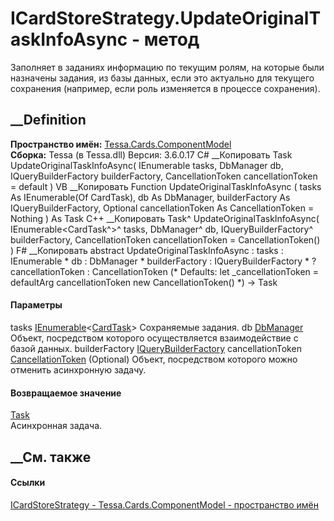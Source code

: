 # ICardStoreStrategy.UpdateOriginalTaskInfoAsync - метод
Заполняет в заданиях информацию по текущим ролям, на которые были назначены
задания, из базы данных, если это актуально для текущего сохранения (например,
если роль изменяется в процессе сохранения).
## __Definition
 **Пространство имён:**
[Tessa.Cards.ComponentModel](N_Tessa_Cards_ComponentModel.htm)  
 **Сборка:** Tessa (в Tessa.dll) Версия: 3.6.0.17
C# __Копировать
     Task UpdateOriginalTaskInfoAsync(
    	IEnumerable<CardTask> tasks,
    	DbManager db,
    	IQueryBuilderFactory builderFactory,
    	CancellationToken cancellationToken = default
    )
VB __Копировать
     Function UpdateOriginalTaskInfoAsync ( 
    	tasks As IEnumerable(Of CardTask),
    	db As DbManager,
    	builderFactory As IQueryBuilderFactory,
    	Optional cancellationToken As CancellationToken = Nothing
    ) As Task
C++ __Копировать
    Task^ UpdateOriginalTaskInfoAsync(
    	IEnumerable<CardTask^>^ tasks, 
    	DbManager^ db, 
    	IQueryBuilderFactory^ builderFactory, 
    	CancellationToken cancellationToken = CancellationToken()
    )
F# __Копировать
     abstract UpdateOriginalTaskInfoAsync : 
            tasks : IEnumerable<CardTask> * 
            db : DbManager * 
            builderFactory : IQueryBuilderFactory * 
            ?cancellationToken : CancellationToken 
    (* Defaults:
            let _cancellationToken = defaultArg cancellationToken new CancellationToken()
    *)
    -> Task 
#### Параметры
tasks
[IEnumerable](https://learn.microsoft.com/dotnet/api/system.collections.generic.ienumerable-1)<[CardTask](T_Tessa_Cards_CardTask.htm)>
    Сохраняемые задания.
db [DbManager](T_Tessa_Platform_Data_DbManager.htm)
    Объект, посредством которого осуществляется взаимодействие с базой данных.
builderFactory
[IQueryBuilderFactory](T_Tessa_Platform_Data_IQueryBuilderFactory.htm)
cancellationToken
[CancellationToken](https://learn.microsoft.com/dotnet/api/system.threading.cancellationtoken)
(Optional)
    Объект, посредством которого можно отменить асинхронную задачу.
#### Возвращаемое значение
[Task](https://learn.microsoft.com/dotnet/api/system.threading.tasks.task)  
Асинхронная задача.
##  __См. также
#### Ссылки
[ICardStoreStrategy - ](T_Tessa_Cards_ComponentModel_ICardStoreStrategy.htm)
[Tessa.Cards.ComponentModel - пространство
имён](N_Tessa_Cards_ComponentModel.htm)

